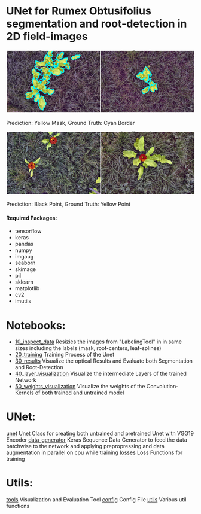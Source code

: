 # UNet for Rumex Obtusifolius segmentation and root-detection in 2D field-images

![alt text](assets/segmentation.png)

Prediction: Yellow Mask, Ground Truth: Cyan Border

![alt text](assets/roots.png)

Prediction: Black Point, Ground Truth: Yellow Point

#### Required Packages:
- tensorflow
- keras
- pandas
- numpy
- imgaug
- seaborn
- skimage
- pil
- sklearn
- matplotlib
- cv2
- imutils
 
 # Notebooks:
 * [10_inspect_data](notebooks/10_inspect_data.ipynb) Resizies the images from "LabelingTool" in in same sizes including the labels (mask, root-centers, leaf-splines)
 * [20_training](notebooks/20_training.ipynb) Training Process of the Unet
 * [30_results](notebooks/30_results.ipynb) Visualize the optical Results and Evaluate both Segmentation and Root-Detection
 * [40_layer_visualization](notebooks/40_layer_visualization.ipynb) Visualize the intermediate Layers of the trained Network
 * [50_weights_visualization](notebooks/50_weights_visualization.ipynb) Visualize the weights of the Convolution-Kernels of both trained and untrained model


# UNet:
[unet](unet/unet.py) Unet Class for creating both untrained and pretrained Unet with VGG19 Encoder
[data_generator](unet/data_generator.py) Keras Sequence Data Generator to feed the data batchwise to the network and applying prepropressing and data augmentation in parallel on cpu while training
[losses](unet/losses.py) Loss Functions for training

# Utils:
[tools](utils/tools.py) Visualization and Evaluation Tool
[config](utils/config.py) Config File
[utils](utils/utils.py) Various util functions

